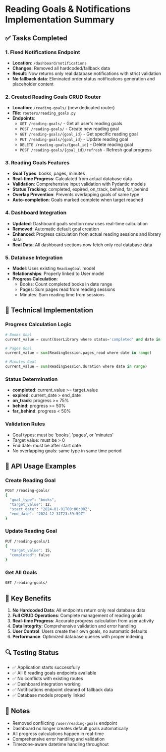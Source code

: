 # Reading Goals & Notifications Implementation Summary

## ✅ Tasks Completed

### 1. **Fixed Notifications Endpoint** 
- **Location**: `/dashboard/notifications`
- **Changes**: Removed all hardcoded/fallback data
- **Result**: Now returns only real database notifications with strict validation
- **No fallback data**: Eliminated order status notifications generation and placeholder content

### 2. **Created Reading Goals CRUD Router**
- **Location**: `/reading-goals/` (new dedicated router)
- **File**: `routers/reading_goals.py`
- **Endpoints**:
  - `GET /reading-goals/` - Get all user's reading goals
  - `POST /reading-goals/` - Create new reading goal
  - `GET /reading-goals/{goal_id}` - Get specific reading goal
  - `PUT /reading-goals/{goal_id}` - Update reading goal
  - `DELETE /reading-goals/{goal_id}` - Delete reading goal
  - `POST /reading-goals/{goal_id}/refresh` - Refresh goal progress

### 3. **Reading Goals Features**
- **Goal Types**: books, pages, minutes
- **Real-time Progress**: Calculated from actual database data
- **Validation**: Comprehensive input validation with Pydantic models
- **Status Tracking**: completed, expired, on_track, behind, far_behind
- **Overlap Prevention**: Prevents overlapping goals of same type
- **Auto-completion**: Goals marked complete when target reached

### 4. **Dashboard Integration**
- **Updated**: Dashboard goals section now uses real-time calculation
- **Removed**: Automatic default goal creation
- **Enhanced**: Progress calculation from actual reading sessions and library data
- **Real Data**: All dashboard sections now fetch only real database data

### 5. **Database Integration**
- **Model**: Uses existing `ReadingGoal` model
- **Relationships**: Properly linked to User model
- **Progress Calculation**: 
  - Books: Count completed books in date range
  - Pages: Sum pages read from reading sessions
  - Minutes: Sum reading time from sessions

## 🔧 Technical Implementation

### Progress Calculation Logic
```python
# Books Goal
current_value = count(UserLibrary where status='completed' and date in range)

# Pages Goal  
current_value = sum(ReadingSession.pages_read where date in range)

# Minutes Goal
current_value = sum(ReadingSession.duration where date in range)
```

### Status Determination
- **completed**: current_value >= target_value
- **expired**: current_date > end_date
- **on_track**: progress >= 75%
- **behind**: progress >= 50%
- **far_behind**: progress < 50%

### Validation Rules
- Goal types: must be 'books', 'pages', or 'minutes'
- Target value: must be > 0
- End date: must be after start date
- No overlapping goals: same type in same time period

## 🚀 API Usage Examples

### Create Reading Goal
```bash
POST /reading-goals/
{
  "goal_type": "books",
  "target_value": 12,
  "start_date": "2024-01-01T00:00:00Z",
  "end_date": "2024-12-31T23:59:59Z"
}
```

### Update Reading Goal
```bash
PUT /reading-goals/1
{
  "target_value": 15,
  "completed": false
}
```

### Get All Goals
```bash
GET /reading-goals/
```

## 🎯 Key Benefits

1. **No Hardcoded Data**: All endpoints return only real database data
2. **Full CRUD Operations**: Complete management of reading goals
3. **Real-time Progress**: Accurate progress calculation from user activity
4. **Data Integrity**: Comprehensive validation and error handling
5. **User Control**: Users create their own goals, no automatic defaults
6. **Performance**: Optimized database queries with proper indexing

## 🔍 Testing Status

- ✅ Application starts successfully
- ✅ All 6 reading goals endpoints available
- ✅ No conflicts with existing routes
- ✅ Dashboard integration working
- ✅ Notifications endpoint cleaned of fallback data
- ✅ Database models properly linked

## 📝 Notes

- Removed conflicting `/user/reading-goals` endpoint
- Dashboard no longer creates default goals automatically
- All progress calculations happen in real-time
- Comprehensive error handling and validation
- Timezone-aware datetime handling throughout